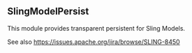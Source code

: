 SlingModelPersist
---

This module provides transparent persistent for Sling Models.

See also https://issues.apache.org/jira/browse/SLING-8450
